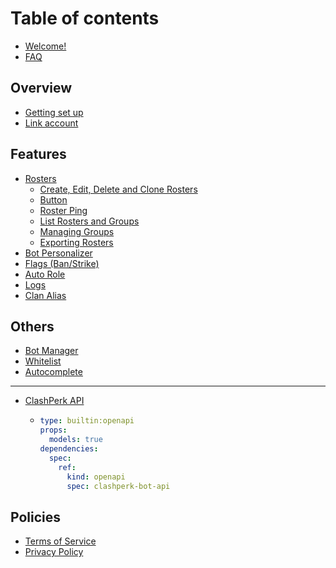 # Table of contents

* [Welcome!](README.md)
* [FAQ](faq.md)

## Overview

* [Getting set up](overview/getting-set-up.md)
* [Link account](overview/link-account.md)

## Features

* [Rosters](features/rosters/README.md)
  * [Create, Edit, Delete and Clone Rosters](features/rosters/create-edit-delete-and-clone-rosters.md)
  * [Button](features/rosters/button.md)
  * [Roster Ping](features/rosters/roster-ping.md)
  * [List Rosters and Groups](features/rosters/list-rosters-and-groups.md)
  * [Managing Groups](features/rosters/managing-groups.md)
  * [Exporting Rosters](features/rosters/exporting-rosters.md)
* [Bot Personalizer](features/bot-personalizer.md)
* [Flags (Ban/Strike)](features/flags-ban-strike.md)
* [Auto Role](features/auto-role.md)
* [Logs](features/logs.md)
* [Clan Alias](features/clan-alias.md)

## Others

* [Bot Manager](others/bot-manager.md)
* [Whitelist](others/whitelist.md)
* [Autocomplete](others/autocomplete.md)

***

* [ClashPerk API](clashperk-api/README.md)
  * ```yaml
    type: builtin:openapi
    props:
      models: true
    dependencies:
      spec:
        ref:
          kind: openapi
          spec: clashperk-bot-api
    ```

## Policies

* [Terms of Service](https://clashperk.com/terms)
* [Privacy Policy](https://clashperk.com/privacy)
